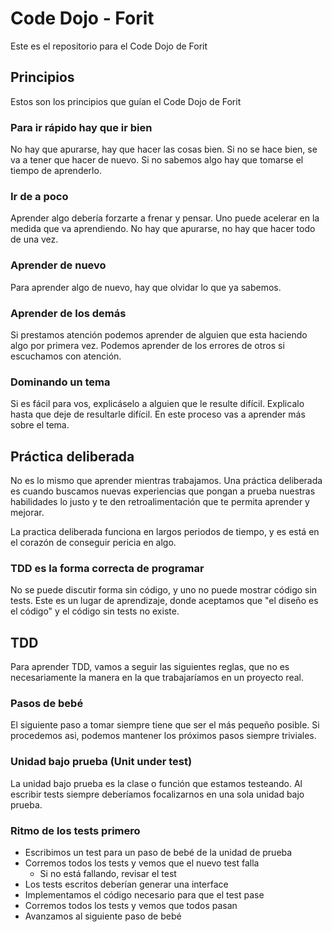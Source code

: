 # Code Dojo - Forit

Este es el repositorio para el Code Dojo de Forit

## Principios

Estos son los principios que guían el Code Dojo de Forit

### Para ir rápido hay que ir bien

No hay que apurarse, hay que hacer las cosas bien. Si no se hace bien, se va a tener que hacer de nuevo. Si no sabemos algo hay que tomarse el tiempo de aprenderlo.

### Ir de a poco

Aprender algo debería forzarte a frenar y pensar. Uno puede acelerar en la medida que va aprendiendo. No hay que apurarse, no hay que hacer todo de una vez.

### Aprender de nuevo

Para aprender algo de nuevo, hay que olvidar lo que ya sabemos.

### Aprender de los demás

Si prestamos atención podemos aprender de alguien que esta haciendo algo por primera vez. Podemos aprender de los errores de otros si escuchamos con atención.

### Dominando un tema

Si es fácil para vos, explicáselo a alguien que le resulte difícil. Explicalo hasta que deje de resultarle difícil. En este proceso vas a aprender más sobre el tema.

## Práctica deliberada

No es lo mismo que aprender mientras trabajamos. Una práctica deliberada es cuando buscamos nuevas experiencias que pongan a prueba nuestras habilidades lo justo y te den retroalimentación que te permita aprender y mejorar.

La practica deliberada funciona en largos periodos de tiempo, y es está en el corazón de conseguir pericia en algo.

### TDD es la forma correcta de programar

No se puede discutir forma sin código, y uno no puede mostrar código sin tests. Este es un lugar de aprendizaje, donde aceptamos que "el diseño es el código" y el código sin tests no existe.

## TDD

Para aprender TDD, vamos a seguir las siguientes reglas, que no es necesariamente la manera en la que trabajaríamos en un proyecto real.

### Pasos de bebé

El siguiente paso a tomar siempre tiene que ser el más pequeño posible. Si procedemos asi, podemos mantener los próximos pasos siempre triviales.

### Unidad bajo prueba (Unit under test)

La unidad bajo prueba es la clase o función que estamos testeando. Al escribir tests siempre deberíamos focalizarnos en una sola unidad bajo prueba.

### Ritmo de los tests primero

- Escribimos un test para un paso de bebé de la unidad de prueba
- Corremos todos los tests y vemos que el nuevo test falla
  - Si no está fallando, revisar el test
- Los tests escritos deberían generar una interface
- Implementamos el código necesario para que el test pase
- Corremos todos los tests y vemos que todos pasan
- Avanzamos al siguiente paso de bebé
